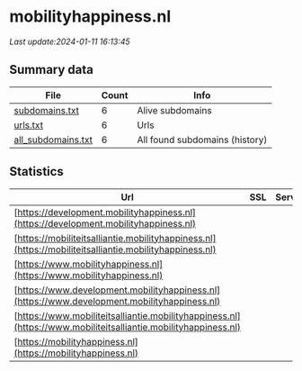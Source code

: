 # mobilityhappiness.nl
*Last update:2024-01-11 16:13:45*
## Summary data
| File       | Count | Info |
|------------|-------|------|
|[subdomains.txt](/data/mobilityhappiness/subdomains.txt)|6|Alive subdomains|
|[urls.txt](/data/mobilityhappiness/urls.txt)|6|Urls|
|[all_subdomains.txt](/data/mobilityhappiness/all_subdomains.txt)|6|All found subdomains (history)|
## Statistics
| Url | SSL | Server | Cookie | HSTS | CSP | XFO | XXP | RP | Tech |
|------------|-------|------|------|------|------|------|------|------|------|
|[https://development.mobilityhappiness.nl](https://development.mobilityhappiness.nl)| | | | | | | |:white_check_mark: | |Nginx| |
|[https://mobiliteitsalliantie.mobilityhappiness.nl](https://mobiliteitsalliantie.mobilityhappiness.nl)| | | | | | | |:white_check_mark: | |Nginx| |
|[https://www.mobilityhappiness.nl](https://www.mobilityhappiness.nl)| | | | | | | |:white_check_mark: | |Nginx| |
|[https://www.development.mobilityhappiness.nl](https://www.development.mobilityhappiness.nl)| | | | | | | |:white_check_mark: | |Nginx| |
|[https://www.mobiliteitsalliantie.mobilityhappiness.nl](https://www.mobiliteitsalliantie.mobilityhappiness.nl)| | | | | | | |:white_check_mark: | |Nginx| |
|[https://mobilityhappiness.nl](https://mobilityhappiness.nl)| | | | | | | |:white_check_mark: | |Nginx| |